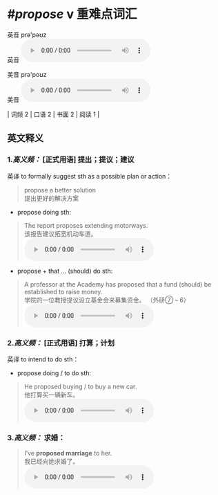 # ***\#propose*** v  重难点词汇
英音 prə'pəʊz  
英音
<audio src="./media/propose-B.aac" controls="controls"></audio>

美音 prə'poʊz  
美音
<audio src="./media/propose.aac" controls="controls"></audio>



| 词频 2 | 口语 2 | 书面 2 | 阅读 1 |  

英文释义
---
### 1.*高义频：* **[正式用语] 提出；提议；建议**  
英译 to formally suggest sth as a possible plan or action：

 > propose a better solution  
 > 提出更好的解决方案    

- propose doing sth:

 > The report proposes extending motorways.  
 > 该报告建议拓宽机动车道。    
<audio src="./media/propose-1.aac" controls="controls"></audio>

- propose + that … (should) do sth:

 > A professor at the Academy has proposed that a fund (should) be established to raise money.  
 > 学院的一位教授提议设立基金会来募集资金。  （外研⑦ – 6）  
<audio src="./media/propose-2.aac" controls="controls"></audio>

### 2.*高义频：* **[正式用语] 打算；计划**  
英译 to intend to do sth：

- propose doing / to do sth:

 > He proposed buying / to buy a new car.  
 > 他打算买一辆新车。    
<audio src="./media/He proposed buying_AAC.aac" controls="controls"></audio>

### 3.*高义频：* **求婚：**  

 > I’ve **proposed marriage** to her.  
 > 我已经向她求婚了。    
<audio src="./media/propose-5.aac" controls="controls"></audio>


